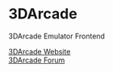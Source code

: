# 3DArcade
3DArcade Emulator Frontend

[3DArcade Website](https://www.mameworld.info/3darcade)  
[3DArcade Forum](https://3darcade.000webhostapp.com/)
